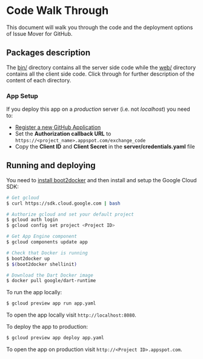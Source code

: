 # Code Walk Through

This document will walk you through the code and the deployment options of Issue
Mover for GitHub.

## Packages description

The [bin/](bin) directory contains all the server side code while the
[web/](web) directory contains all the client side code. Click through for
further description of the content of each directory.

### App Setup

If you deploy this app on a _production_ server (i.e. not _localhost_) you need to:

 - [Register a new GitHub Application](https://github.com/settings/applications/)
 - Set the **Authorization callback URL** to `https://<project_name>.appspot.com/exchange_code`
 - Copy the **Client ID** and **Client Secret** in the **server/credentials.yaml** file

## Running and deploying

You need to [install boot2docker](http://boot2docker.io/) and then install and
setup the Google Cloud SDK:

```sh
# Get gcloud
$ curl https://sdk.cloud.google.com | bash

# Authorize gcloud and set your default project
$ gcloud auth login
$ gcloud config set project <Project ID>

# Get App Engine component
$ gcloud components update app

# Check that Docker is running
$ boot2docker up
$ $(boot2docker shellinit)

# Download the Dart Docker image
$ docker pull google/dart-runtime
```

To run the app locally:

```sh
$ gcloud preview app run app.yaml
```

To open the app locally visit `http://localhost:8080`.

To deploy the app to production:

```sh
$ gcloud preview app deploy app.yaml
```

To open the app on production visit `http://<Project ID>.appspot.com`.
